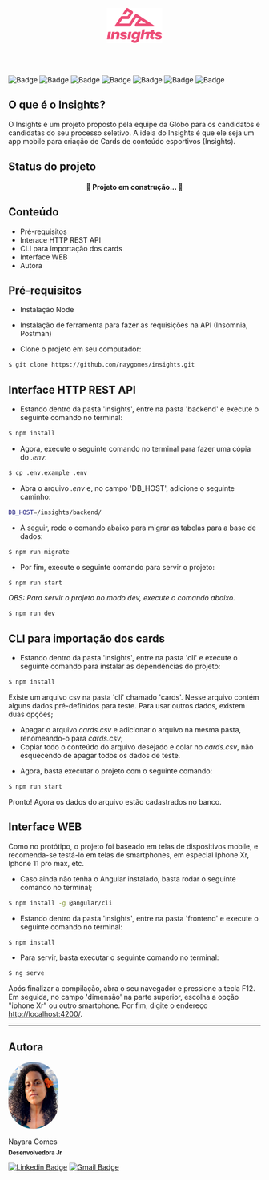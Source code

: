 <p align="center">
    <img src="./frontend/src/assets/brand-insights@3x.svg" height="70" alt="duet logo"/>
    <br/>
</p>
<br/>
<br/>

  
![Badge](https://img.shields.io/badge/Angular-DD0031?style=for-the-badge&logo=angular&logoColor=white)
![Badge](https://img.shields.io/badge/Bootstrap-7410f0?style=for-the-badge&logo=bootstrap&logoColor=white)
![Badge](https://img.shields.io/badge/Material-fb8c00?style=for-the-badge&logo=material-design&logoColor=white)
![Badge](https://img.shields.io/badge/Node.js-43853D?style=for-the-badge&logo=node.js&logoColor=white) 
![Badge](https://img.shields.io/badge/Express.js-1b1d20?style=for-the-badge&logo=express&logoColor=white)
![Badge](https://img.shields.io/badge/sqlite-3498DB?style=for-the-badge&logo=sqlite&logoColor=white) 
![Badge](https://img.shields.io/badge/sequelize-31426b?style=for-the-badge&logo=sequelize&logoColor=white) 


## O que é o Insights?
O Insights é um projeto proposto pela equipe da Globo para os candidatos e candidatas do seu processo seletivo. A ideia do Insights é que ele seja um app mobile para criação de Cards de conteúdo esportivos (Insights).

## Status do projeto
  <h4 align="center"> 
	🚧  Projeto em construção...  🚧
  </h4>

## Conteúdo
 * Pré-requisitos
 * Interace HTTP REST API
 * CLI para importação dos cards
 * Interface WEB
 * Autora
 
## Pré-requisitos

- Instalação Node
- Instalação de ferramenta para fazer as requisições na API (Insomnia, Postman)	

- Clone o projeto em seu computador:
``` bash
$ git clone https://github.com/naygomes/insights.git
```

## Interface HTTP REST API

+ Estando dentro da pasta 'insights', entre na pasta 'backend' e execute o seguinte comando no terminal:
``` bash
$ npm install
```
+ Agora, execute o seguinte comando no terminal para fazer uma cópia do *.env*:
``` bash
$ cp .env.example .env
```
+ Abra o arquivo *.env* e, no campo 'DB_HOST', adicione o seguinte caminho:
``` bash
DB_HOST=/insights/backend/
```
+ A seguir, rode o comando abaixo para migrar as tabelas para a base de dados:
``` bash
$ npm run migrate
```
+ Por fim, execute o seguinte comando para servir o projeto:
``` bash
$ npm run start
```
*OBS: Para servir o projeto no modo dev, execute o comando abaixo.*
``` bash
$ npm run dev
```

## CLI para importação dos cards

+ Estando dentro da pasta 'insights', entre na pasta 'cli' e execute o seguinte comando para instalar as dependências do projeto:
``` bash
$ npm install
```
Existe um arquivo csv na pasta 'cli' chamado 'cards'. Nesse arquivo contém alguns dados pré-definidos para teste. Para usar outros dados, existem duas opções;
- Apagar o arquivo *cards.csv* e adicionar o arquivo na mesma pasta, renomeando-o para *cards.csv*;
- Copiar todo o conteúdo do arquivo desejado e colar no *cards.csv*, não esquecendo de apagar todos os dados de teste. 

+ Agora, basta executar o projeto com o seguinte comando:
``` bash
$ npm run start
```
Pronto! Agora os dados do arquivo estão cadastrados no banco.

## Interface WEB

Como no protótipo, o projeto foi baseado em telas de dispositivos mobile, e recomenda-se testá-lo em telas de smartphones, em especial Iphone Xr, Iphone 11 pro max, etc.

+ Caso ainda não tenha o Angular instalado, basta rodar o seguinte comando no terminal;
``` bash
$ npm install -g @angular/cli
```
+ Estando dentro da pasta 'insights', entre na pasta 'frontend' e execute o seguinte comando no terminal:
``` bash
$ npm install
```
+ Para servir, basta executar o seguinte comando no terminal:
``` bash
$ ng serve
```

Após finalizar a compilação, abra o seu navegador e pressione a tecla F12. Em seguida, no campo 'dimensão' na parte superior, escolha a opção "iphone Xr" ou outro smartphone. Por fim, digite o endereço <a href="http://localhost:4200/">http://localhost:4200/</a>.

---
## Autora
 <img style="border-radius: 50px;" src="./frontend/src/assets/nayara.jpeg" width="100" alt="foto da autora"/>
 <br />
 
 Nayara Gomes<br/>
 <sub><b>Desenvolvedora Jr</b></sub>

[![Linkedin Badge](https://img.shields.io/badge/-Nayara-blue?style=flat-square&logo=Linkedin&logoColor=white&link=https://www.linkedin.com/in/nayara-gomes-15727756/)](https://www.linkedin.com/in/nayara-gomes-15727756/) 
[![Gmail Badge](https://img.shields.io/badge/-nayara.gomes13@poli.ufrj.br-c14438?style=flat-square&logo=Gmail&logoColor=white&link=mailto:nayara.gomes13@poli.ufrj.br)](mailto:nayara.gomes13@poli.ufrj.br)

